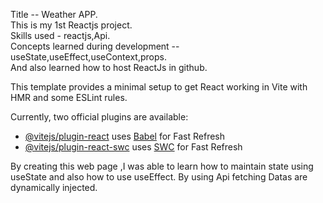 Title -- Weather APP.
<br/>
This is my 1st Reactjs project.
<br/>
Skills used - reactjs,Api.
<br/>
Concepts learned during development -- useState,useEffect,useContext,props. 
<br/>
And also learned how to host ReactJs in github.

This template provides a minimal setup to get React working in Vite with HMR and some ESLint rules.

Currently, two official plugins are available:

- [@vitejs/plugin-react](https://github.com/vitejs/vite-plugin-react/blob/main/packages/plugin-react/README.md) uses [Babel](https://babeljs.io/) for Fast Refresh
- [@vitejs/plugin-react-swc](https://github.com/vitejs/vite-plugin-react-swc) uses [SWC](https://swc.rs/) for Fast Refresh

By creating this web page ,I was able to learn how to maintain state using useState and also how to use useEffect.
By using Api fetching Datas are dynamically injected.
